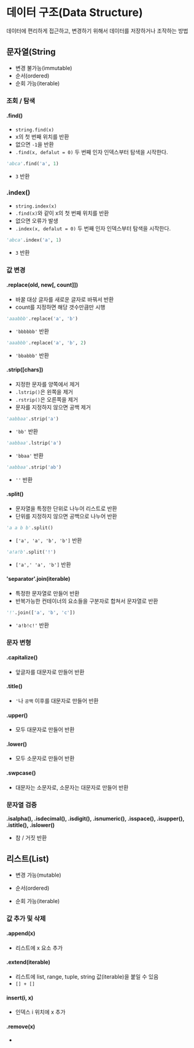 # 데이터 구조(Data Structure)

데이터에 편리하게 접근하고, 변경하기 위해서 데이터를 저장하거나 조작하는 방법



## 문자열(String

* 변경 불가능(immutable)
* 순서(ordered)
* 순회 가능(iterable)

### 조회 / 탐색

#### .find()

* `string.find(x)`
* x의 첫 번째 위치를 반환
* 없으면 `-1`을 반환
* `.find(x, defalut = 0)` 두 번째 인자 인덱스부터 탐색을 시작한다.

```python
'abca'.find('a', 1)
```

* `3` 반환



### .index()

* `string.index(x)`
* `.find(x)`와 같이 x의 첫 번째 위치를 반환
* 없으면 오류가 발생
* `.index(x, defalut = 0)` 두 번째 인자 인덱스부터 탐색을 시작한다.

```python
'abca'.index('a', 1)
```

* `3` 반환



### 값 변경

#### .replace(old, new[, count]])

* 바꿀 대상 글자를 새로운 글자로 바꿔서 반환
* count를 지정하면 해당 갯수만큼만 시행

```python
'aaabbb'.replace('a', 'b')
```

* `'bbbbbb'` 반환

```python
'aaabbb'.replace('a', 'b', 2)
```

* `'bbabbb'` 반환



#### .strip([chars])

* 지정한 문자를 양쪽에서 제거
* `.lstrip()`은 왼쪽을 제거
* `.rstrip()`은 오른쪽을 제거
* 문자를 지정하지 않으면 공백 제거

```python
'aabbaa'.strip('a')
```

* `'bb'` 반환

```python
'aabbaa'.lstrip('a')
```

* `'bbaa'` 반환

```python
'aabbaa'.strip('ab')
```

* `''` 반환



#### .split()

* 문자열을 특정한 단위로 나누어 리스트로 반환
* 단위를 지정하지 않으면 공백으로 나누어 반환

```python
'a a b b'.split()
```

* `['a', 'a', 'b', 'b']` 반환

```python
'a!a!b'.split('!')
```

* `['a',' 'a', 'b']` 반환



#### 'separator'.join(iterable)

* 특정한 문자열로 만들어 반환
* 반복가능한 컨테이너의 요소들을 구분자로 합쳐서 문자열로 반환

```python
'!'.join(['a', 'b', 'c'])
```

* `'a!b!c!'`  반환



### 문자 변형

#### .capitalize()

* 앞글자를 대문자로 만들어 반환

#### .title()

* `'`나 `공백` 이후를 대문자로 만들어 반환

#### .upper()

* 모두 대문자로 만들어 반환

#### .lower()

* 모두 소문자로 만들어 반환

#### .swpcase()

* 대문자는 소문자로, 소문자는 대문자로 만들어 반환



### 문자열 검증

**.isalpha(), .isdecimal(), .isdigit(), .isnumeric(), .isspace(), .isupper(), .istitle(), .islower()**

* 참 / 거짓 반환



## 리스트(List)

* 변경 가능(mutable)

* 순서(ordered)
* 순회 가능(iterable)

### 값 추가 및 삭제

#### .append(x)

* 리스트에 x 요소 추가

#### .extend(iterable)

* 리스트에 list, range, tuple, string 값(iterable)을 붙일 수 있음
* `[] + []`

#### insert(i, x)

* 인덱스 i 위치에 x 추가

#### .remove(x)

* 